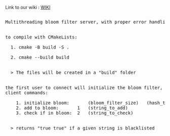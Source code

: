 Link to our wiki : [WIKI](https://github.com/suarezmanuel/Manikel/wiki)

<pre>

Multithreading bloom filter server, with proper error handling <br>

to compile with CMakeLists: <br>
  1. cmake -B build -S .  <br>
  2. cmake --build build
  <br>
  > The files will be created in a "build" folder <br>

the first user to connect will initialize the bloom filter,
client commands:

    1. initialize bloom:       (bloom_filter_size)   (hash_times)   (hash_times) .... (hash_times)  
    2. add to bloom:       1   (string_to_add)
    3. check if in bloom:  2   (string_to_check) 
  <br>
  > returns "true true" if a given string is blacklisted

</pre>
<br><br><br><br>
